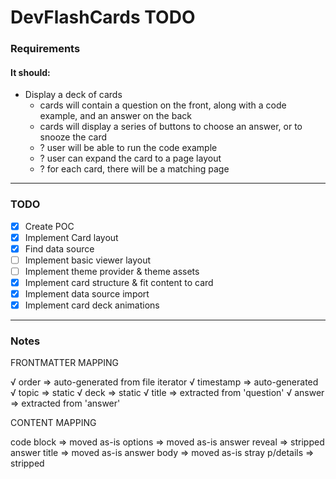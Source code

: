 # DevFlashCards TODO

### Requirements

#### It should:

- Display a deck of cards
  - cards will contain a question on the front, along with a code example, and an answer on the back
  - cards will display a series of buttons to choose an answer, or to snooze the card
  - ? user will be able to run the code example
  - ? user can expand the card to a page layout
  - ? for each card, there will be a matching page

---

### TODO

- [x] Create POC
- [x] Implement Card layout
- [x] Find data source
- [ ] Implement basic viewer layout
- [ ] Implement theme provider & theme assets
- [x] Implement card structure & fit content to card
- [x] Implement data source import
- [x] Implement card deck animations

---

### Notes

FRONTMATTER MAPPING

√ order => auto-generated from file iterator
√ timestamp => auto-generated
√ topic => static
√ deck => static
√ title => extracted from 'question'
√ answer => extracted from 'answer'

CONTENT MAPPING

code block => moved as-is
options => moved as-is
answer reveal => stripped
answer title => moved as-is
answer body => moved as-is
stray p/details => stripped
